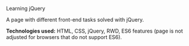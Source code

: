 Learning jQuery

A page with different front-end tasks solved with jQuery.

**Technologies used:** HTML, CSS, jQuery, RWD, ES6 features (page is not adjusted for browsers that do not support ES6).
